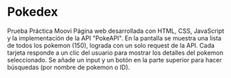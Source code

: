 # Pokedex
Prueba Práctica Moovi
Página web desarrollada con HTML, CSS, JavaScript y la implementación de la API "PokeAPI".
En la pantalla se muestra una lista de todos los pokemon (150), lograda con un solo request de la API.
Cada tarjeta responde a un clic del usuario para mostrar los detalles del pokemon seleccionado.
Se añade un input y un botón en la parte superior para hacer búsquedas (por nombre de pokemon o ID).
